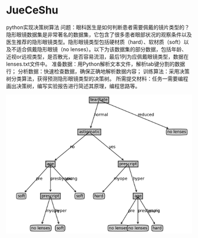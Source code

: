 # JueCeShu
python实现决策树算法
问题：眼科医生是如何判断患者需要佩戴的镜片类型的？
隐形眼镜数据集是非常著名的数据集，它包含了很多患者眼部状况的观察条件以及医生推荐的隐形眼镜类型。隐形眼镜类型包括硬材质（hard）、软材质（soft）以及不适合佩戴隐形眼镜（no lenses）。以下为该数据集的部分数据，包括年龄、近视or远视类型，是否散光，是否容易流泪，最后1列为应佩戴眼镜类型，数据在lenses.txt文件中。
准备数据：用Python解析文本文件，解析tab键分割的数据行；
分析数据：快速检查数据，确保正确地解析数据内容；
训练算法：采用决策树分类算法，获得预测隐形眼镜类型的决策树。
	所需提交材料：任务一需要编程画出决策树，编写实验报告进行简述其原理，编程思路等。


![image](https://github.com/cdqncn/JueCeShu/raw/master/jueceshu.png)
